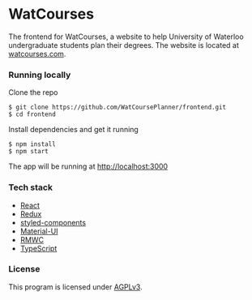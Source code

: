 # WatCourses

The frontend for WatCourses, a website to help University of Waterloo undergraduate students plan their degrees. The website is located at [watcourses.com](https://watcourses.com/).

### Running locally

Clone the repo

```shell
$ git clone https://github.com/WatCoursePlanner/frontend.git
$ cd frontend
```

Install dependencies and get it running

```shell
$ npm install
$ npm start
```

The app will be running at [http://localhost:3000](http://localhost:3000)

### Tech stack

- [React](https://reactjs.org/)
- [Redux](https://redux.js.org/)
- [styled-components](https://https://www.styled-components.com/)
- [Material-UI](https://material-ui.com/)
- [RMWC](https://rmwc.io/)
- [TypeScript](https://www.typescriptlang.org/)

### License

This program is licensed under [AGPLv3](https://github.com/WatCoursePlanner/WatCourseBackend/blob/master/LICENSE).
